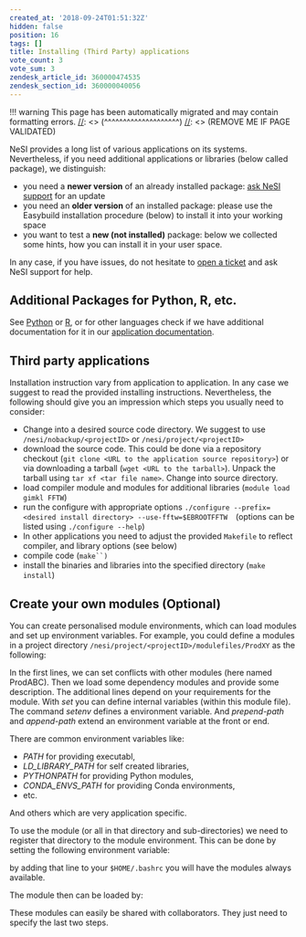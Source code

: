 ```yaml
---
created_at: '2018-09-24T01:51:32Z'
hidden: false
position: 16
tags: []
title: Installing (Third Party) applications
vote_count: 3
vote_sum: 3
zendesk_article_id: 360000474535
zendesk_section_id: 360000040056
---
```




[//]: <> (REMOVE ME IF PAGE VALIDATED)
[//]: <> (vvvvvvvvvvvvvvvvvvvv)
!!! warning
    This page has been automatically migrated and may contain formatting errors.
[//]: <> (^^^^^^^^^^^^^^^^^^^^)
[//]: <> (REMOVE ME IF PAGE VALIDATED)

NeSI provides a long list of various applications on its systems.
Nevertheless, if you need additional applications or libraries (below
called package), we distinguish:

-   you need a **newer version** of an already installed package: [ask
NeSI support](https://support.nesi.org.nz/hc/en-gb/requests/new) for
an update
-   you need an **older version** of an installed package: please use
the Easybuild installation procedure (below) to install it into your
working space
-   you want to test a **new (not installed)** package: below we
collected some hints, how you can install it in your user space.

In any case, if you have issues, do not hesitate to [open a
ticket](https://support.nesi.org.nz/hc/en-gb/requests/new) and ask NeSI
support for help.

## Additional Packages for Python, R, etc.

See [Python](https://support.nesi.org.nz/hc/en-gb/articles/207782537-Python) or [R](https://support.nesi.org.nz/hc/en-gb/articles/209338087-R),
or for other languages check if we have additional documentation for it
in our [application
documentation](https://support.nesi.org.nz/hc/en-gb/sections/360000040076-Supported-Applications).

## Third party applications

Installation instruction vary from application to application. In any
case we suggest to read the provided installing instructions.
Nevertheless, the following should give you an impression which steps
you usually need to consider:

-   Change into a desired source code directory. We suggest to use
`/nesi/nobackup/<projectID>` or `/nesi/project/<projectID>`
-   download the source code. This could be done via a repository
checkout (`git clone <URL to the application source repository>`) or
via downloading a tarball (`wget <URL to the tarball>`). Unpack the
tarball using `tar xf <tar file name>`. Change into source
directory.
-   load compiler module and modules for additional libraries
(`module load gimkl FFTW`)
-   run the configure with appropriate options
`./configure --prefix=<desired install directory> --use-fftw=$EBROOTFFTW  `(options
can be listed using `./configure --help`)
-   In other applications you need to adjust the provided `Makefile` to
reflect compiler, and library options (see below)
-   compile code (`make``)`
-   install the binaries and libraries into the specified directory
(`make install`)

## Create your own modules (Optional)

You can create personalised module environments, which can load modules
and set up environment variables. For example, you could define a
modules in a project directory
`/nesi/project/<projectID>/modulefiles/ProdXY` as the following:

In the first lines, we can set conflicts with other modules (here named
ProdABC). Then we load some dependency modules and provide some
description. The additional lines depend on your requirements for the
module. With *set* you can define internal variables (within this module
file). The command *setenv* defines a environment variable. And
*prepend-path* and *append-path* extend an environment variable at the
front or end.

There are common environment variables like:

-   *PATH* for providing executabl,
-   *LD\_LIBRARY\_PATH* for self created libraries,
-   *PYTHONPATH* for providing Python modules,
-   *CONDA\_ENVS\_PATH* for providing Conda environments,
-   etc.

And others which are very application specific.

To use the module (or all in that directory and sub-directories) we need
to register that directory to the module environment. This can be done
by setting the following environment variable:

by adding that line to your `$HOME/.bashrc` you will have the modules
always available.

The module then can be loaded by:

These modules can easily be shared with collaborators. They just need to
specify the last two steps.





